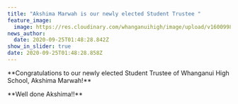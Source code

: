 ```yaml
---
title: "Akshima Marwah is our newly elected Student Trustee "
feature_image:
  image: https://res.cloudinary.com/whanganuihigh/image/upload/v1600998552/News/Student-Trustee-2020.jpg
news_author:
  date: 2020-09-25T01:48:28.842Z
show_in_slider: true
date: 2020-09-25T01:48:28.858Z
---
```

\*\*Congratulations to our newly elected Student Trustee of Whanganui High School, Akshima Marwah!\*\*



\*\*Well done Akshima!!\*\*